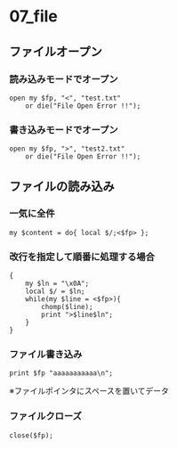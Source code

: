 07_file
==========

## ファイルオープン
### 読み込みモードでオープン
```
open my $fp, "<", "test.txt"
    or die("File Open Error !!");
```

### 書き込みモードでオープン
```
open my $fp, ">", "test2.txt"
    or die("File Open Error !!");
```


## ファイルの読み込み
### 一気に全件
```
my $content = do{ local $/;<$fp> };
```

### 改行を指定して順番に処理する場合
```
{
    my $ln = "\x0A";
    local $/ = $ln;
    while(my $line = <$fp>){
        chomp($line);
        print ">$line$ln";
    }
}
```

### ファイル書き込み
```
print $fp "aaaaaaaaaaa\n";
```
※ファイルポインタにスペースを置いてデータ

### ファイルクローズ
```
close($fp);
```
